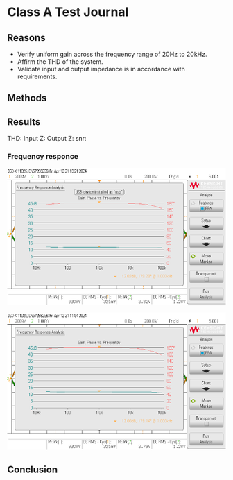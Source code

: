 # Class A Test Journal

## Reasons
* Verify uniform gain across the frequency range of 20Hz to 20kHz.
* Affirm the THD of the system. 
* Validate input and output impedance is in accordance with requirements.


## Methods



## Results

THD:
Input Z:
Output Z:
snr:

### Frequency responce

![](oscilloscope_data/class_a_freq_response_l.png)


![](oscilloscope_data/class_a_freq_response_r.png)

## Conclusion